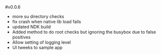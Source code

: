 
#v0.0.6

* more su directory checks
* fix crash when native lib load fails
* updated NDK build
* Added method to do root checks but ignoring the busybox due to false positives
* Allow setting of logging level
* UI tweeks to sample app